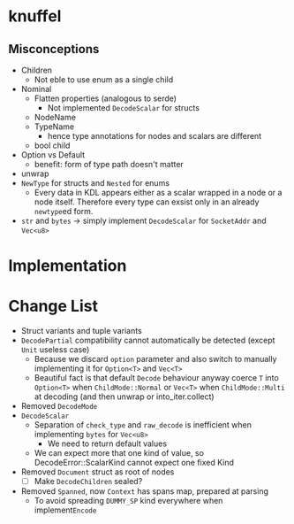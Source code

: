 # knuffel

## Misconceptions

- Children
  - Not eble to use enum as a single child
- Nominal
  - Flatten properties (analogous to serde)
    - Not implemented `DecodeScalar` for structs
  - NodeName
  - TypeName
    - hence type annotations for nodes and scalars are different
  - bool child
- Option vs Default
  - benefit: form of type path doesn't matter 
- unwrap
- `NewType` for structs and `Nested` for enums
  - Every data in KDL appears either as a scalar wrapped in a node or a node itself. Therefore every type can exsist only in an already `newtype`ed form.
- `str` and `bytes` → simply implement `DecodeScalar` for `SocketAddr` and `Vec<u8>`

# Implementation

# Change List

- Struct variants and tuple variants
- `DecodePartial` compatibility cannot automatically be detected (except `Unit` useless case)
  - Because we discard `option` parameter and also switch to manually implementing it for `Option<T>` and `Vec<T>`
  - Beautiful fact is that default `Decode` behaviour anyway coerce `T` into `Option<T>` when `ChildMode::Normal` or `Vec<T>` when `ChildMode::Multi` at decoding (and then unwrap or into_iter.collect)
- Removed `DecodeMode`
- `DecodeScalar`
  - Separation of `check_type` and `raw_decode` is inefficient when implementing `bytes` for `Vec<u8>`
    - We need to return default values
  - We can expect more that one kind of value, so DecodeError::ScalarKind cannot expect one fixed Kind
- Removed `Document` struct as root of nodes
  - [ ] Make `DecodeChildren` sealed?
- Removed `Spanned`, now `Context` has spans map, prepared at parsing
  - To avoid spreading `DUMMY_SP` kind everywhere when implement`Encode`
